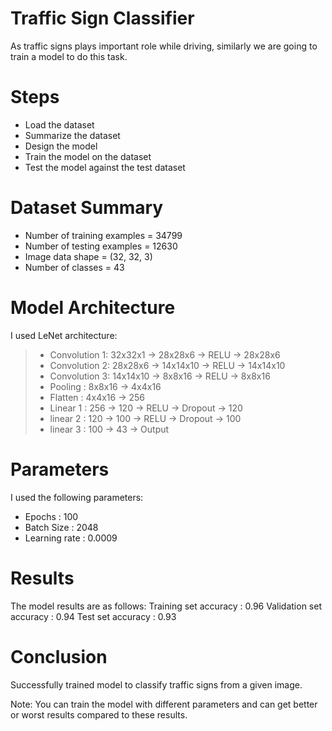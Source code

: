 # Traffic Sign Classifier
As traffic signs plays important role while driving, similarly we are going to train a model to do this task.

# Steps
* Load the dataset
* Summarize the dataset
* Design the model
* Train the model on the dataset
* Test the model against the test dataset

# Dataset Summary
* Number of training examples  = 34799
* Number of testing examples   = 12630
* Image data shape             = (32, 32, 3)
* Number of classes            = 43

# Model Architecture
I used LeNet architecture:
> * Convolution 1: 32x32x1 -> 28x28x6 -> RELU -> 28x28x6
> * Convolution 2: 28x28x6 -> 14x14x10 -> RELU -> 14x14x10
> * Convolution 3: 14x14x10 -> 8x8x16 -> RELU -> 8x8x16
> * Pooling      : 8x8x16 -> 4x4x16
> * Flatten      : 4x4x16 -> 256
> * Linear 1     : 256 -> 120 -> RELU -> Dropout -> 120
> * linear 2     : 120 -> 100 -> RELU -> Dropout -> 100
> * linear 3     : 100 -> 43 -> Output

# Parameters
I used the following parameters:
* Epochs        : 100
* Batch Size    : 2048
* Learning rate : 0.0009

# Results
The model results are as follows:
Training set accuracy   : 0.96
Validation set accuracy : 0.94
Test set accuracy       : 0.93

# Conclusion
Successfully trained model to classify traffic signs from a given image.

Note:
You can train the model with different parameters and can get better or worst results compared to these results.
